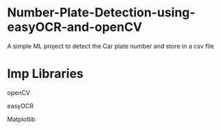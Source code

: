 # Number-Plate-Detection-using-easyOCR-and-openCV
A simple ML project to detect the Car plate number and store in a csv file

# Imp Libraries
openCV

easyOCR

Matplotlib


